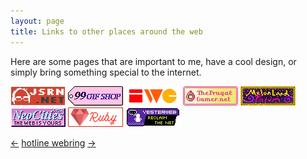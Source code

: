 ```yaml
---
layout: page
title: Links to other places around the web
---
```


Here are some pages that are important to me, have a cool design, or simply bring something special to the internet.

<div class="badge-list">
<a href="/"><img src="/assets/images/badge.png" alt="jsrn.net"></a>
<a href="https://99gifshop.neocities.org"><img src="/assets/images/badges/99-gif-store.png" alt="99 Gif Shop"></a>
<a href="https://indieweb.org"><img src="/assets/images/badges/iwc.png" alt="IndieWeb Camp"></a>
<a href="https://www.thefrugalgamer.net"><img src="/assets/images/badges/frugal-gamer.png" alt="The Frugal Gamer"></a>
<a href="https://forum.melonland.net/"><img src="/assets/images/badges/melonland-forum.gif" alt="MelonLand Forum"></a>
<a href="https://neocities.org"><img src="/assets/images/badges/neocities.gif" alt="Neocities"></a>
<a href="https://www.ruby-lang.org"><img src="/assets/images/badges/ruby.png" alt="The Ruby programming language"></a>
<a href="https://yesterweb.org"><img src="/assets/images/badges/yesterweb.png" alt="Yesterweb.org"></a>
</div>

<div class="webrings">
  <p>
    <a href="https://hotlinewebring.club/jsrn/previous">←</a> <a href="https://hotlinewebring.club/">hotline webring</a> <a href="https://hotlinewebring.club/jsrn/next">→</a>
  </p>
</div>
